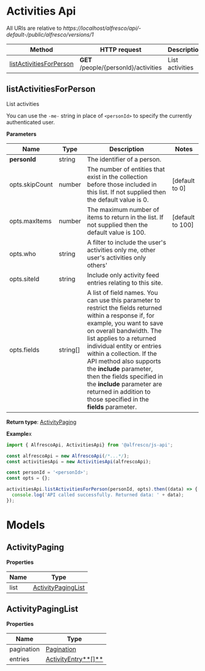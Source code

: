 # Activities Api

All URIs are relative to *https://localhost/alfresco/api/-default-/public/alfresco/versions/1*

| Method                                              | HTTP request                          | Description     |
|-----------------------------------------------------|---------------------------------------|-----------------|
| [listActivitiesForPerson](#listActivitiesForPerson) | **GET** /people/{personId}/activities | List activities |

## listActivitiesForPerson

List activities

You can use the `-me-` string in place of `<personId>` to specify the currently authenticated user.

**Parameters**

| Name           | Type     | Description                                                                                                                                                                                                                                                                                                                                                                                                                             | Notes            |
|----------------|----------|-----------------------------------------------------------------------------------------------------------------------------------------------------------------------------------------------------------------------------------------------------------------------------------------------------------------------------------------------------------------------------------------------------------------------------------------|------------------|
| **personId**   | string   | The identifier of a person.                                                                                                                                                                                                                                                                                                                                                                                                             |                  |
| opts.skipCount | number   | The number of entities that exist in the collection before those included in this list. If not supplied then the default value is 0.                                                                                                                                                                                                                                                                                                    | [default to 0]   |
| opts.maxItems  | number   | The maximum number of items to return in the list. If not supplied then the default value is 100.                                                                                                                                                                                                                                                                                                                                       | [default to 100] |
| opts.who       | string   | A filter to include the user's activities only me, other user's activities only others'                                                                                                                                                                                                                                                                                                                                                 |                  |
| opts.siteId    | string   | Include only activity feed entries relating to this site.                                                                                                                                                                                                                                                                                                                                                                               |                  | 
| opts.fields    | string[] | A list of field names. You can use this parameter to restrict the fields returned within a response if, for example, you want to save on overall bandwidth. The list applies to a returned individual entity or entries within a collection. If the API method also supports the **include** parameter, then the fields specified in the **include** parameter are returned in addition to those specified in the **fields** parameter. |                  |

**Return type**: [ActivityPaging](#ActivityPaging)

**Example**x

```javascript
import { AlfrescoApi, ActivitiesApi} from '@alfresco/js-api';

const alfrescoApi = new AlfrescoApi(/*...*/);
const activitiesApi = new ActivitiesApi(alfrescoApi);

const personId = '<personId>';
const opts = {};

activitiesApi.listActivitiesForPerson(personId, opts).then((data) => {
  console.log('API called successfully. Returned data: ' + data);
});
```

# Models

## ActivityPaging

**Properties**

| Name | Type                                      |
|------|-------------------------------------------|
| list | [ActivityPagingList](#ActivityPagingList) |

## ActivityPagingList

**Properties**

| Name       | Type                                    |
|------------|-----------------------------------------|
| pagination | [Pagination](Pagination.md)             |
| entries    | [ActivityEntry**[]**](ActivityEntry.md) |

